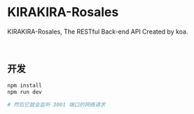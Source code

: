 # KIRAKIRA-Rosales
 KIRAKIRA-Rosales, The RESTful Back-end API Created by koa.

<br/>

## 开发
```sh
npm install
npm run dev

# 然后它就会监听 3001 端口的网络请求
```
